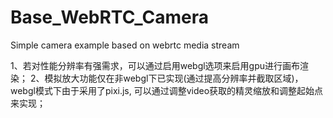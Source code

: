 # Base_WebRTC_Camera
Simple camera example based on webrtc media stream


1、若对性能分辨率有强需求，可以通过启用webgl选项来启用gpu进行画布渲染；
2、模拟放大功能仅在非webgl下已实现(通过提高分辨率并截取区域)，webgl模式下由于采用了pixi.js,
  可以通过调整video获取的精灵缩放和调整起始点来实现；
